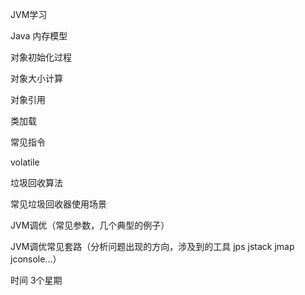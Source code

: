 JVM学习

Java 内存模型

对象初始化过程

对象大小计算

对象引用

类加载

常见指令

volatile

垃圾回收算法

常见垃圾回收器使用场景

JVM调优（常见参数，几个典型的例子）



JVM调优常见套路（分析问题出现的方向，涉及到的工具 jps jstack jmap jconsole...）



时间 3个星期







